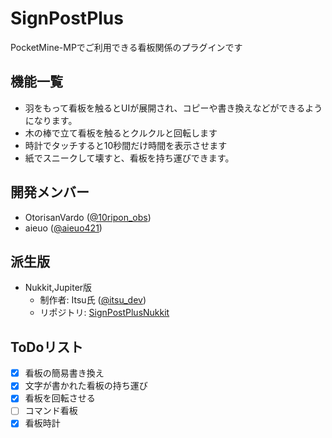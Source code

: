 # SignPostPlus
PocketMine-MPでご利用できる看板関係のプラグインです

## 機能一覧
* 羽をもって看板を触るとUIが展開され、コピーや書き換えなどができるようになります。
* 木の棒で立て看板を触るとクルクルと回転します
* 時計でタッチすると10秒間だけ時間を表示させます
* 紙でスニークして壊すと、看板を持ち運びできます。

## 開発メンバー
* OtorisanVardo ([@10ripon_obs](https://twitter.com/10ripon_obs "@10ripon_obs"))
* aieuo ([@aieuo421](https://twitter.com/aieuo421 "@aieuo421"))

## 派生版
* Nukkit,Jupiter版
  * 制作者: Itsu氏 ([@itsu_dev](https://twitter.com/itsu_dev "@itsu_dev"))
  * リポジトリ: [SignPostPlusNukkit](https://github.com/itsu020402/SignPostPlusNukkit)


## ToDoリスト
- [x] 看板の簡易書き換え
- [x] 文字が書かれた看板の持ち運び
- [x] 看板を回転させる
- [ ] コマンド看板
- [x] 看板時計
